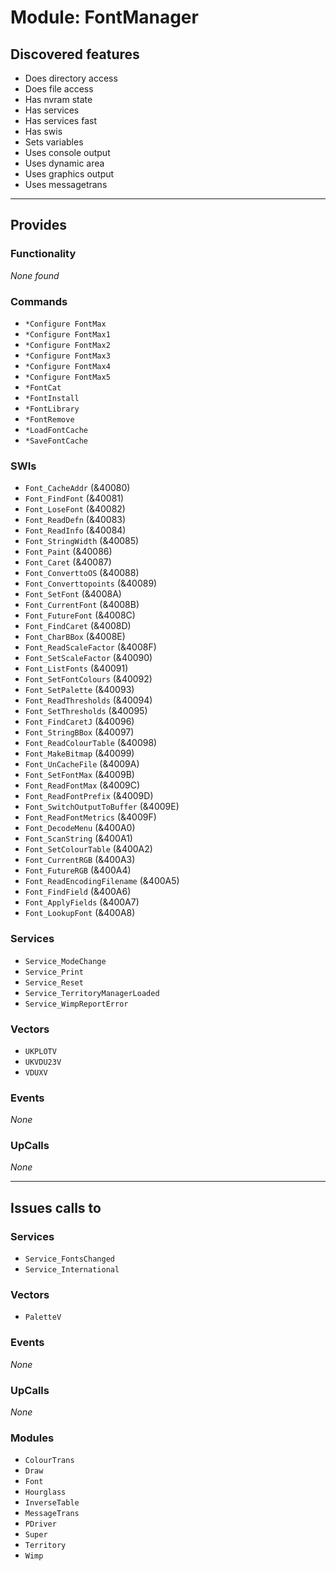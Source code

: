 # Module: FontManager

## Discovered features


* Does directory access
* Does file access
* Has nvram state
* Has services
* Has services fast
* Has swis
* Sets variables
* Uses console output
* Uses dynamic area
* Uses graphics output
* Uses messagetrans

---

## Provides

### Functionality


*None found*

### Commands


* `*Configure FontMax`
* `*Configure FontMax1`
* `*Configure FontMax2`
* `*Configure FontMax3`
* `*Configure FontMax4`
* `*Configure FontMax5`
* `*FontCat`
* `*FontInstall`
* `*FontLibrary`
* `*FontRemove`
* `*LoadFontCache`
* `*SaveFontCache`


### SWIs


* `Font_CacheAddr` (&40080)
* `Font_FindFont` (&40081)
* `Font_LoseFont` (&40082)
* `Font_ReadDefn` (&40083)
* `Font_ReadInfo` (&40084)
* `Font_StringWidth` (&40085)
* `Font_Paint` (&40086)
* `Font_Caret` (&40087)
* `Font_ConverttoOS` (&40088)
* `Font_Converttopoints` (&40089)
* `Font_SetFont` (&4008A)
* `Font_CurrentFont` (&4008B)
* `Font_FutureFont` (&4008C)
* `Font_FindCaret` (&4008D)
* `Font_CharBBox` (&4008E)
* `Font_ReadScaleFactor` (&4008F)
* `Font_SetScaleFactor` (&40090)
* `Font_ListFonts` (&40091)
* `Font_SetFontColours` (&40092)
* `Font_SetPalette` (&40093)
* `Font_ReadThresholds` (&40094)
* `Font_SetThresholds` (&40095)
* `Font_FindCaretJ` (&40096)
* `Font_StringBBox` (&40097)
* `Font_ReadColourTable` (&40098)
* `Font_MakeBitmap` (&40099)
* `Font_UnCacheFile` (&4009A)
* `Font_SetFontMax` (&4009B)
* `Font_ReadFontMax` (&4009C)
* `Font_ReadFontPrefix` (&4009D)
* `Font_SwitchOutputToBuffer` (&4009E)
* `Font_ReadFontMetrics` (&4009F)
* `Font_DecodeMenu` (&400A0)
* `Font_ScanString` (&400A1)
* `Font_SetColourTable` (&400A2)
* `Font_CurrentRGB` (&400A3)
* `Font_FutureRGB` (&400A4)
* `Font_ReadEncodingFilename` (&400A5)
* `Font_FindField` (&400A6)
* `Font_ApplyFields` (&400A7)
* `Font_LookupFont` (&400A8)


### Services


* `Service_ModeChange`
* `Service_Print`
* `Service_Reset`
* `Service_TerritoryManagerLoaded`
* `Service_WimpReportError`


### Vectors


* `UKPLOTV`
* `UKVDU23V`
* `VDUXV`


### Events


*None*


### UpCalls


*None*


---

## Issues calls to

### Services


* `Service_FontsChanged`
* `Service_International`


### Vectors


* `PaletteV`


### Events


*None*


### UpCalls


*None*


### Modules


* `ColourTrans`
* `Draw`
* `Font`
* `Hourglass`
* `InverseTable`
* `MessageTrans`
* `PDriver`
* `Super`
* `Territory`
* `Wimp`


